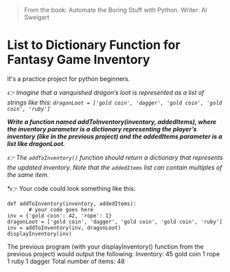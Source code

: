 >From the book: Automate the Boring Stuff with Python. Writer: Al Sweigart

# List to Dictionary Function for Fantasy Game Inventory

It's a practice project for python beginners. 

*👉 Imagine that a vanquished dragon’s loot is represented as a list of strings like  this: 
```dragonLoot = ['gold coin', 'dagger', 'gold coin', 'gold coin', 'ruby']```*

***Write a function named  addToInventory(inventory, addedItems), where the inventory  parameter is a dictionary representing the player’s inventory (like in the previous project) and the  addedItems  parameter is a list like  dragonLoot.***

*👉 The  `addToInventory()`  function should return a dictionary that represents the updated inventory. Note that the  `addedItems`  list can contain multiples of the same item.*

*👉 Your code could look something like this: 
```
def addToInventory(inventory, addedItems):
       # your code goes here
inv = {'gold coin': 42, 'rope': 1}
dragonLoot = ['gold coin', 'dagger', 'gold coin', 'gold coin', 'ruby'] 
inv = addToInventory(inv, dragonLoot)
displayInventory(inv) 
```
       
The previous program (with your  displayInventory()  function from the previous project) would output the following: Inventory: 45 gold coin 1 rope 1 ruby 1 dagger Total number of items: 48



